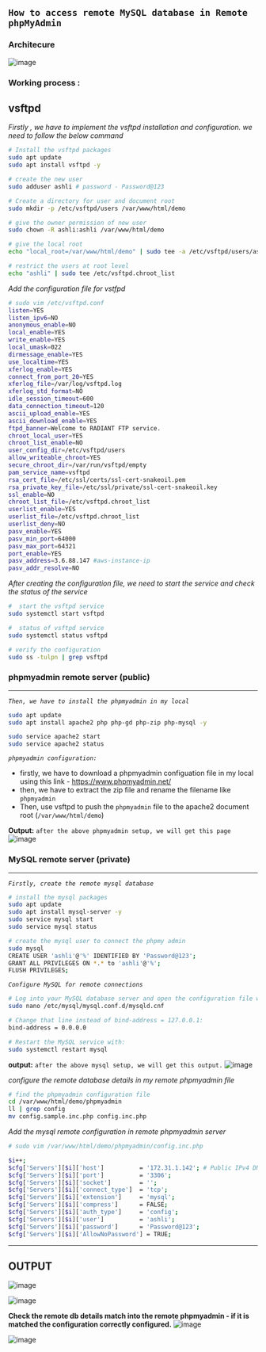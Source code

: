 ## `How to access remote MySQL database in Remote phpMyAdmin`

### Architecure
![image](https://github.com/fourtimes/php/assets/91359308/0bba263a-860c-414a-ac9d-0f565ba49648)

### Working process :
vsftpd
-------
_Firstly , we have to implement the vsftpd installation and configuration. we need to follow the below command_

```sh
# Install the vsftpd packages
sudo apt update 
sudo apt install vsftpd -y

# create the new user
sudo adduser ashli # password - Password@123

# Create a directory for user and document root
sudo mkdir -p /etc/vsftpd/users /var/www/html/demo

# give the owner permission of new user
sudo chown -R ashli:ashli /var/www/html/demo

# give the local root
echo "local_root=/var/www/html/demo" | sudo tee -a /etc/vsftpd/users/ashli

# restrict the users at root level
echo "ashli" | sudo tee /etc/vsftpd.chroot_list
```
_Add the configuration file for vstfpd_
```sh
# sudo vim /etc/vsftpd.conf
listen=YES
listen_ipv6=NO
anonymous_enable=NO
local_enable=YES
write_enable=YES
local_umask=022
dirmessage_enable=YES
use_localtime=YES
xferlog_enable=YES
connect_from_port_20=YES
xferlog_file=/var/log/vsftpd.log
xferlog_std_format=NO
idle_session_timeout=600
data_connection_timeout=120
ascii_upload_enable=YES
ascii_download_enable=YES
ftpd_banner=Welcome to RADIANT FTP service.
chroot_local_user=YES
chroot_list_enable=NO
user_config_dir=/etc/vsftpd/users
allow_writeable_chroot=YES
secure_chroot_dir=/var/run/vsftpd/empty
pam_service_name=vsftpd
rsa_cert_file=/etc/ssl/certs/ssl-cert-snakeoil.pem
rsa_private_key_file=/etc/ssl/private/ssl-cert-snakeoil.key
ssl_enable=NO
chroot_list_file=/etc/vsftpd.chroot_list
userlist_enable=YES
userlist_file=/etc/vsftpd.chroot_list
userlist_deny=NO
pasv_enable=YES
pasv_min_port=64000
pasv_max_port=64321
port_enable=YES
pasv_address=3.6.88.147 #aws-instance-ip
pasv_addr_resolve=NO
```
_After creating the configuration file, we need to start the service and check the status of the service_
```sh
#  start the vsftpd service
sudo systemctl start vsftpd

#  status of vsftpd service
sudo systemctl status vsftpd

# verify the configuration
sudo ss -tulpn | grep vsftpd

```

### phpmyadmin remote server (public)
---
_`Then, we have to install the phpmyadmin in my local`_

```sh
sudo apt update
sudo apt install apache2 php php-gd php-zip php-mysql -y

sudo service apache2 start
sudo service apache2 status
```
_`phpmyadmin configuration:`_

- firstly, we have to download a phpmyadmin configuation file in my local using this link - https://www.phpmyadmin.net/
- then, we have to extract the zip file and rename the filename like `phpmyadmin`
- Then, use vsftpd to push the `phpmyadmin` file to the apache2 document root (`/var/www/html/demo`)


**Output:**
`after the above phpmyadmin setup, we will get this page`
![image](https://github.com/fourtimes/php/assets/91359308/e0fb7f22-b1ab-4e3a-ad2b-0364c8a7e8b6)

### MySQL remote server (private)
---
_`Firstly, create the remote mysql database`_
```sh
# install the mysql packages
sudo apt update
sudo apt install mysql-server -y
sudo service mysql start
sudo service mysql status

# create the mysql user to connect the phpmy admin
sudo mysql
CREATE USER 'ashli'@'%' IDENTIFIED BY 'Password@123';
GRANT ALL PRIVILEGES ON *.* to 'ashli'@'%';
FLUSH PRIVILEGES;
```
_`Configure MySQL for remote connections`_
```sh
# Log into your MySQL database server and open the configuration file with the command:
sudo nano /etc/mysql/mysql.conf.d/mysqld.cnf

# Change that line instead of bind-address = 127.0.0.1:
bind-address = 0.0.0.0

# Restart the MySQL service with:
sudo systemctl restart mysql
```

**output:** `after the above mysql setup, we will get this output.`
![image](https://github.com/fourtimes/php/assets/91359308/51d4574e-3323-44a5-86a5-3e318e4c601c)

_configure the remote database details in my remote phpmyadmin file_
```sh
# find the phpmyadmin configuration file
cd /var/www/html/demo/phpmyadmin
ll | grep config
mv config.sample.inc.php config.inc.php
```
_Add the mysql remote configuration in remote phpmyadmin server_
```sh
# sudo vim /var/www/html/demo/phpmyadmin/config.inc.php

$i++;
$cfg['Servers'][$i]['host']          = '172.31.1.142'; # Public IPv4 DNS Name
$cfg['Servers'][$i]['port']          = '3306';
$cfg['Servers'][$i]['socket']        = '';
$cfg['Servers'][$i]['connect_type']  = 'tcp';
$cfg['Servers'][$i]['extension']     = 'mysql';
$cfg['Servers'][$i]['compress']      = FALSE;
$cfg['Servers'][$i]['auth_type']     = 'config';
$cfg['Servers'][$i]['user']          = 'ashli';
$cfg['Servers'][$i]['password']      = 'Password@123';
$cfg['Servers'][$i]['AllowNoPassword'] = TRUE;

```
---

OUTPUT 
-------

![image](https://github.com/fourtimes/php/assets/91359308/ff72a39b-8519-40bb-9eff-6f0224abe92e)

![image](https://github.com/fourtimes/php/assets/91359308/6ee42a18-ebae-47b4-ae03-59cf117f7195)

**Check the remote db details match into the remote phpmyadmin - if it is matched the configuration correctly configured.**
![image](https://github.com/fourtimes/php/assets/91359308/81fdee7d-bbb5-4863-a2f0-79349bcb96dd)

![image](https://github.com/fourtimes/php/assets/91359308/85a313cf-7970-4c57-b72b-6a194527fe7a)



